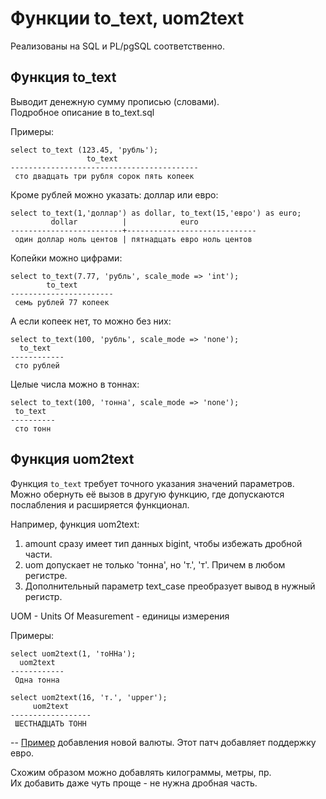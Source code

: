 # Функции to_text, uom2text

Реализованы на SQL и PL/pgSQL соответственно.

## Функция to_text 

Выводит денежную сумму прописью (словами).   
Подробное описание в to_text.sql

Примеры:

    select to_text (123.45, 'рубль');
                     to_text                  
    ------------------------------------------
     сто двадцать три рубля сорок пять копеек

Кроме рублей можно указать: доллар или евро:

    select to_text(1,'доллар') as dollar, to_text(15,'евро') as euro;
             dollar          |            euro             
    -------------------------+-----------------------------
     один доллар ноль центов | пятнадцать евро ноль центов

Копейки можно цифрами:

    select to_text(7.77, 'рубль', scale_mode => 'int');
            to_text        
    -----------------------
     семь рублей 77 копеек

А если копеек нет, то можно без них:

    select to_text(100, 'рубль', scale_mode => 'none');
      to_text   
    ------------
     сто рублей

Целые числа можно в тоннах:

    select to_text(100, 'тонна', scale_mode => 'none');
     to_text  
    ----------
     сто тонн

## Функция uom2text

Функция `to_text` требует точного указания значений параметров.
Можно обернуть её вызов в другую функцию, где допускаются послабления и
расширяется функционал.

Например, функция uom2text:
   1. amount сразу имеет тип данных bigint, чтобы избежать дробной части.
   2. uom допускает не только 'тонна', но 'т.', 'т'. Причем в любом регистре.
   3. Дополнительный параметр text_case преобразует вывод в нужный регистр.

UOM - Units Of Measurement - единицы измерения

Примеры:

    select uom2text(1, 'тоННа');
      uom2text  
    ------------
     Одна тонна
    
    select uom2text(16, 'т.', 'upper');
         uom2text     
    ------------------
     ШЕСТНАДЦАТЬ ТОНН

--
[Пример](https://github.com/pluzanov/to_text/commit/504466b9a44ba9447d15222b130a21535ccec0c6) добавления новой валюты. 
Этот патч добавляет поддержку евро.

Схожим образом можно добавлять килограммы, метры, пр.   
Их добавить даже чуть проще - не нужна дробная часть.
